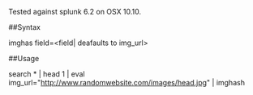 Tested against splunk 6.2 on OSX 10.10.

##Syntax

imghas field=&lt;field| deafaults to img_url&gt;

##Usage

search * | head 1 | eval img_url="http://www.randomwebsite.com/images/head.jpg" | imghash
